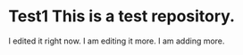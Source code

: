 # Test1 This is a test repository.
I edited it right now. I am editing it more.
I am adding more.



